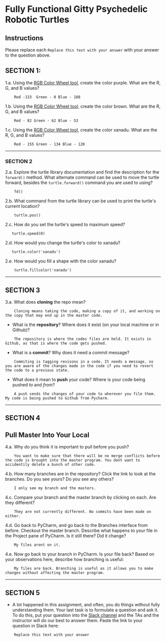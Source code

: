 # Fully Functional Gitty Psychedelic Robotic Turtles

## Instructions

Please replace each `Replace this text with your answer` 
with your answer to the question above.

## SECTION 1: 

1.a. Using the [RGB Color Wheel tool](https://colorspire.com/rgb-color-wheel/), create the color purple. 
     What are the R, G, and B values?

```
    Red -133  Green - 0 Blue - 188
```

1.b. Using the [RGB Color Wheel tool](https://colorspire.com/rgb-color-wheel/), create the color brown. 
     What are the R, G, and B values? 

```
    Red - 82 Green - 62 Blue - 53
```

1.c. Using the [RGB Color Wheel tool](https://colorspire.com/rgb-color-wheel/), create the color xanadu. 
     What are the R, G, and B values?

```
    Red - 155 Green - 134 Blue - 120
```

---

### SECTION 2

2.a. Explore the turtle library documentation and find the description for the 
     `forward()` method. What alternate command can be used to move the turtle forward, 
     besides the `turtle.forward()` command you are used to using?

```
    fd()
```

2.b. What command from the turtle library can be used to print the turtle's current 
   location?
   
```
    turtle.pos()
```

2.c. How do you set the turtle's speed to maximum speed?
   
```
   turtle.speed(0)
```

2.d. How would you change the turtle's color to xanadu? 

```
   turtle.color('xanadu')
```

2.e. How would you fill a shape with the color xanadu?

```
    turtle.fillcolor('xanadu')
```

---

## SECTION 3

3.a. What does **cloning** the repo mean?

```
    Cloning means taking the code, making a copy of it, and working on the copy that may end up in the master code.
```


- What is the **repository**? Where does it exist (on your local machine or in Github)?

```
    The repository is where the codes files are held. It exists in Github, as that is where the code gets pushed.
```


- What is a **commit**? Why does it need a commit message?

```
    Commiting is tagging revisons in a code. It needs a message, so you are aware of the changes made in the code if you need to revert the code to a previous state.
```


- What does it mean to **push** your code? Where is your code being pushed _to_ and _from_?

```
    A push sends the changes of your code to wherever you file them. My code is being pushed to Github from Pycharm.
```

---

## SECTION 4

## Pull Master Into Your Local

4.a. Why do you think it is important to pull before you push?

```
    You want to make sure that there will be no merge conflicts before the code is brought into the master program. You dont want to accidentily delete a bunch of other code.
```

4.b. How many branches are in the repository?
     Click the link to look at the branches. Do you see yours? Do you see any others? 

```
    I only see my branch and the masters.
```


4.c. Compare your branch and the master branch by clicking on each. Are they different?

```
    They are not currently different. No commits have been made on either.
```


4.d. Go back to PyCharm, and go back to the Branches interface from before. Checkout the 
     master branch.
     Describe what happens to your file in the Project pane of PyCharm. Is it still 
     there? Did it change?

```
    My files arent on it.
```


4.e. Now go back to your branch in PyCharm. Is your file back? Based on your observations
     here, describe how branching is useful:

```
    My files are back. Branching is useful as it allows you to make changes without affecting the master program.
```

---

## SECTION 5
- A lot happened in this assignment, and often, you do things without fully 
  understanding them. Your last task is to formulate a question and ask it. 
  To do this, put your question into the [Slack channel](https://bereacs.slack.com/archives/C3QACGH8R) and the TAs and the instructor 
  will do our best to answer them. Paste the link to your question in Slack here:

```
    Replace this text with your answer
```




